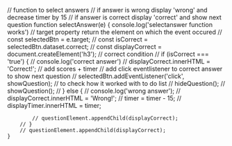 // function to select answers
    // if answer is wrong display 'wrong' and decrease timer by 15
    // if answer is correct display 'correct' and show next question
    function selectAnswer(e) {
        console.log('selectanswer function works')
        // target property return the element on which the event occured
        // const selectedBtn = e.target;
        // const isCorrect = selectedBtn.dataset.correct;
        // const displayCorrect = document.createElement('h3');
        // correct condition
        // if (isCorrect === 'true') {
            // console.log('correct answer')
            // displayCorrect.innerHTML = 'Correct!';
            // add scores + timer
            // add click eventlistener to correct answer to show next question
            // selectedBtn.addEventListener('click', showQuestion);
            // to check how it worked with to do list
            // hideQuestion();
            // showQuestion();
        // } else {
            // console.log('wrong answer');
            // displayCorrect.innerHTML = 'Wrong!';
            // timer = timer - 15;
            // displayTimer.innerHTML = timer;
    
            // questionElement.appendChild(displayCorrect);
        // }
        // questionElement.appendChild(displayCorrect);
    }